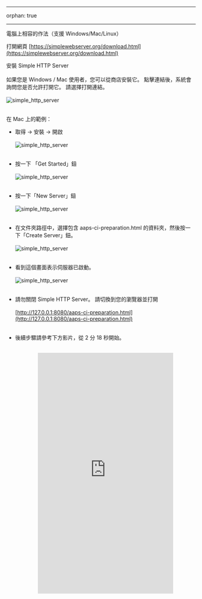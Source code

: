 - - -
orphan: true
- - -

電腦上相容的作法（支援 Windows/Mac/Linux）

打開網頁 [https://simplewebserver.org/download.html](https://simplewebserver.org/download.html)

安裝 Simple HTTP Server</br></br> 如果您是 Windows / Mac 使用者，您可以從商店安裝它。 點擊連結後，系統會詢問您是否允許打開它。 請選擇打開連結。</br></br> ![simple_http_server](../images/Building-the-App/CI/aaps_ci_simple_http_server_store.png)</br></br>

在 Mac 上的範例：

- 取得 → 安裝 → 開啟</br></br> ![simple_http_server](../images/Building-the-App/CI/aaps_ci_simple_http_server.png)</br></br>

- 按一下 「Get Started」鈕</br></br> ![simple_http_server](../images/Building-the-App/CI/aaps_ci_simple_http_server_step1.png)</br></br>

- 按一下「New  Server」鈕</br></br> ![simple_http_server](../images/Building-the-App/CI/aaps_ci_simple_http_server_step2.png)</br></br>

- 在文件夾路徑中，選擇包含 aaps-ci-preparation.html 的資料夾，然後按一下「Create Server」鈕。</br></br> ![simple_http_server](../images/Building-the-App/CI/aaps_ci_simple_http_server_step3.png)</br></br>

- 看到這個畫面表示伺服器已啟動。</br></br> ![simple_http_server](../images/Building-the-App/CI/aaps_ci_simple_http_server_step4.png)</br></br>

- 請勿關閉 Simple HTTP Server。 請切換到您的瀏覽器並打開</br></br> [http://127.0.0.1:8080/aaps-ci-preparation.html](http://127.0.0.1:8080/aaps-ci-preparation.html)</br></br>

- 後續步驟請參考下方影片，從 2 分 18 秒開始。</br></br>
  <!--crowdin: exclude-->
  <div align="center" style="max-width: 360px; margin: auto; margin-bottom: 2em;">
    <div style="position: relative; width: 100%; aspect-ratio: 9/16;">
      <iframe
        src="https://www.youtube.com/embed/L5L3XtnszMQ?start=138"
        style="position: absolute; top: 0; left: 0; width: 100%; height: 100%;"
        frameborder="0"
        allowfullscreen>
      </iframe>
    </div>
  </div>

